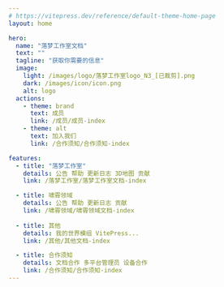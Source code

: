 ```yaml
---
# https://vitepress.dev/reference/default-theme-home-page
layout: home

hero:
  name: "落梦工作室文档"
  text: ""
  tagline: "获取你需要的信息"
  image:
    light: /images/logo/落梦工作室logo_N3_[已裁剪].png
    dark: /images/icon/icon.png
    alt: logo
  actions:
    - theme: brand
      text: 成员
      link: /成员/成员-index
    - theme: alt
      text: 加入我们
      link: /合作须知/合作须知-index

features:
  - title: "落梦工作室"
    details: 公告 帮助 更新日志 3D地图 贡献
    link: /落梦工作室/落梦工作室文档-index

  - title: 啸霄领域
    details: 公告 帮助 更新日志 贡献
    link: /啸霄领域/啸霄领域文档-index
    
  - title: 其他
    details: 我的世界模组 VitePress...
    link: /其他/其他文档-index

  - title: 合作须知
    details: 文档合作 多平台管理员 设备合作
    link: /合作须知/合作须知-index
---
```


